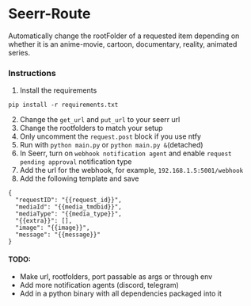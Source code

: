 # Seerr-Route
Automatically change the rootFolder of a requested item depending on whether it is an anime-movie, cartoon, documentary, reality, animated series.

### Instructions
1. Install the requirements
```
pip install -r requirements.txt
```
2. Change the `get_url` and `put_url` to your seerr url
3. Change the rootfolders to match your setup
4. Only uncomment the `request.post` block if you use ntfy
5. Run with `python main.py` or `python main.py &`(detached)
6. In Seerr, turn on `webhook notification agent` and enable `request pending approval` notification type
7. Add the url for the webhook, for example, `192.168.1.5:5001/webhook`
8. Add the following template and save
```
{
  "requestID": "{{request_id}}",
  "mediaId": "{{media_tmdbid}}",
  "mediaType": "{{media_type}}",
  "{{extra}}": [],
  "image": "{{image}}",
  "message": "{{message}}"
}
```

#### TODO:
- Make url, rootfolders, port passable as args or through env
- Add more notification agents (discord, telegram)
- Add in a python binary with all dependencies packaged into it
